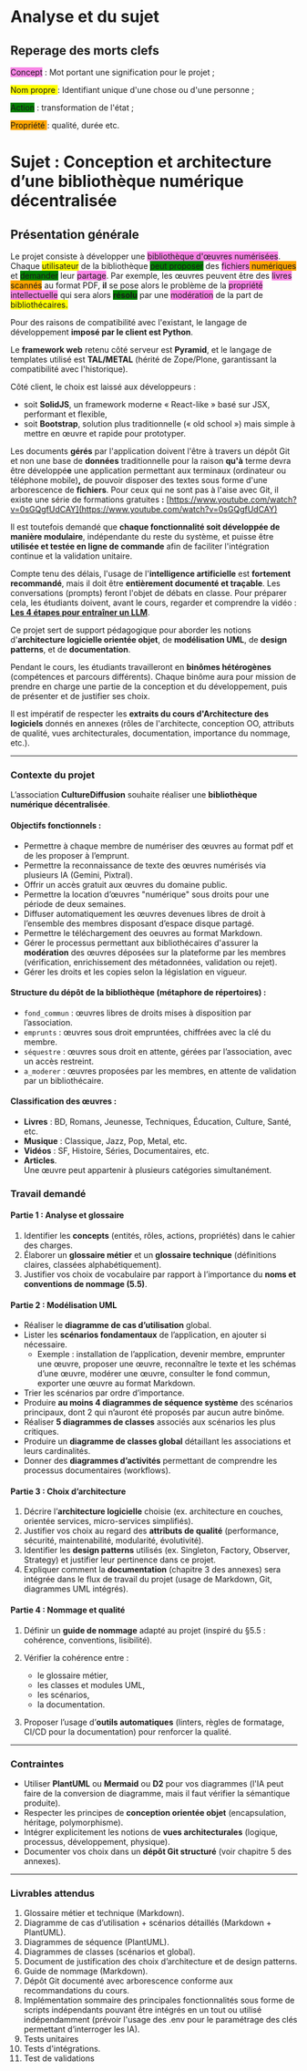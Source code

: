 # Analyse et  du sujet
## Reperage des morts clefs

<span style='background:#f984e5'>Concept</span> : Mot portant une signification pour le projet ;

<span style='background:yellow'>Nom propre </span>: Identifiant unique d'une chose ou d'une personne ;

<span style='background:green'>Action</span> : transformation de l'état ;

<span style='background:orange'>Propriété </span>: qualité, durée etc.

# Sujet : Conception et architecture d’une bibliothèque numérique décentralisée

## Présentation générale

Le projet consiste à développer une <span style='background:#f984e5'>bibliothèque d'œuvres numérisées</span>. Chaque <span style='background:yellow'>utilisateur</span> de la bibliothèque <span style='background:green'>peut proposer</span> des <span style='background:#f984e5'>fichiers</span><span style='background:orange'> numériques</span> et <span style='background:green'>demander</span> leur <span style='background:#f984e5'>partage</span>. Par exemple, les œuvres peuvent être des <span style='background:#f984e5'>livres</span> <span style='background:orange'>scannés</span> au format PDF, **il** se pose alors le problème de la <span style='background:#f984e5'>propriété intellectuelle</span> qui sera alors <span style='background:green'>**résolu**</span> par une <span style='background:#f984e5'>modération</span> de la part de <span style='background:yellow'>bibliothécaires.</span>

Pour des raisons de compatibilité avec l'existant, le langage de développement **imposé par le client est Python**.

Le **framework web** retenu côté serveur est **Pyramid**, et le langage de templates utilisé est **TAL/METAL** (hérité de Zope/Plone, garantissant la compatibilité avec l'historique).

Côté client, le choix est laissé aux développeurs :

- soit **SolidJS**, un framework moderne « React-like » basé sur JSX, performant et flexible,
- soit **Bootstrap**, solution plus traditionnelle (« old school ») mais simple à mettre en œuvre et rapide pour prototyper.

Les documents **gérés** par l'application doivent l'être à travers un dépôt Git et non une base de **données** traditionnelle pour la raison **qu'à** terme devra être développé**e** une application permettant aux terminaux (ordinateur ou téléphone mobile)**,** de pouvoir disposer des textes sous forme d'une arborescence de **fichiers**. Pour ceux qui ne sont pas à l'aise avec Git, il existe une série de formations gratuites **:** [https://www.youtube.com/watch?v=0sGQgfUdCAY](https://www.youtube.com/watch?v=0sGQgfUdCAY)

Il est toutefois demandé que **chaque fonctionnalité soit développée de manière modulaire**, indépendante du reste du système, et puisse être **utilisée et testée en ligne de commande** afin de faciliter l'intégration continue et la validation unitaire.

Compte tenu des délais, l'usage de l'**intelligence artificielle** est **fortement recommandé**, mais il doit être **entièrement documenté et traçable**. Les conversations (prompts) feront l'objet de débats en classe. Pour préparer cela, les étudiants doivent, avant le cours, regarder et comprendre la vidéo : [**Les 4 étapes pour entraîner un LLM**](https://www.youtube.com/watch?v=YcIbZGTRMjI).

Ce projet sert de support pédagogique pour aborder les notions d'**architecture logicielle orientée objet**, de **modélisation UML**, de **design patterns**, et de **documentation**.

Pendant le cours, les étudiants travailleront en **binômes hétérogènes** (compétences et parcours différents). Chaque binôme aura pour mission de prendre en charge une partie de la conception et du développement, puis de présenter et de justifier ses choix.

Il est impératif de respecter les **extraits du cours d'Architecture des logiciels** donnés en annexes (rôles de l'architecte, conception OO, attributs de qualité, vues architecturales, documentation, importance du nommage, etc.).

---

### Contexte du projet

L’association **CultureDiffusion** souhaite réaliser une **bibliothèque numérique décentralisée**.

#### Objectifs fonctionnels :

- Permettre à chaque membre de numériser des œuvres au format pdf et de les proposer à l’emprunt.
- Permettre la reconnaissance de texte des œuvres numérisés via plusieurs IA (Gemini, Pixtral).
- Offrir un accès gratuit aux œuvres du domaine public.
- Permettre la location d’œuvres "numérique" sous droits pour une période de deux semaines.
- Diffuser automatiquement les œuvres devenues libres de droit à l’ensemble des membres disposant d’espace disque partagé.
- Permettre le téléchargement des oeuvres au format Markdown.
- Gérer le processus permettant aux bibliothécaires d'assurer la **modération** des œuvres déposées sur la plateforme par les membres (vérification, enrichissement des métadonnées, validation ou rejet).
- Gérer les droits et les copies selon la législation en vigueur.

#### Structure du dépôt de la bibliothèque (métaphore de répertoires) :

- `fond_commun` : œuvres libres de droits mises à disposition par l’association.
- `emprunts` : œuvres sous droit empruntées, chiffrées avec la clé du membre.
- `séquestre` : œuvres sous droit en attente, gérées par l’association, avec un accès restreint.
- `a_moderer` : œuvres proposées par les membres, en attente de validation par un bibliothécaire.

#### Classification des œuvres :

- **Livres** : BD, Romans, Jeunesse, Techniques, Éducation, Culture, Santé, etc.
- **Musique** : Classique, Jazz, Pop, Metal, etc.
- **Vidéos** : SF, Histoire, Séries, Documentaires, etc.
- **Articles**.  
    Une œuvre peut appartenir à plusieurs catégories simultanément.

### Travail demandé

#### Partie 1 : Analyse et glossaire

1. Identifier les **concepts** (entités, rôles, actions, propriétés) dans le cahier des charges.
2. Élaborer un **glossaire métier** et un **glossaire technique** (définitions claires, classées alphabétiquement).
3. Justifier vos choix de vocabulaire par rapport à l’importance du **noms et conventions de nommage (5.5)**.

#### Partie 2 : Modélisation UML

- Réaliser le **diagramme de cas d’utilisation** global.
- Lister les **scénarios fondamentaux** de l’application, en ajouter si nécessaire.
    - Exemple : installation de l’application, devenir membre, emprunter une œuvre, proposer une œuvre, reconnaître le texte et les schémas d’une œuvre, modérer une œuvre, consulter le fond commun, exporter une œuvre au format Markdown.
- Trier les scénarios par ordre d’importance.
- Produire **au moins 4 diagrammes de séquence système** des scénarios principaux, dont 2 qui n’auront été proposés par aucun autre binôme.
- Réaliser **5 diagrammes de classes** associés aux scénarios les plus critiques. 
- Produire un **diagramme de classes global** détaillant les associations et leurs cardinalités.
- Donner des **diagrammes d’activités** permettant de comprendre les processus documentaires (workflows).

#### Partie 3 : Choix d’architecture

1. Décrire l’**architecture logicielle** choisie (ex. architecture en couches, orientée services, micro-services simplifiés).
2. Justifier vos choix au regard des **attributs de qualité** (performance, sécurité, maintenabilité, modularité, évolutivité).
3. Identifier les **design patterns** utilisés (ex. Singleton, Factory, Observer, Strategy) et justifier leur pertinence dans ce projet.
4. Expliquer comment la **documentation** (chapitre 3 des annexes) sera intégrée dans le flux de travail du projet (usage de Markdown, Git, diagrammes UML intégrés).

#### Partie 4 : Nommage et qualité

1. Définir un **guide de nommage** adapté au projet (inspiré du §5.5 : cohérence, conventions, lisibilité).
2. Vérifier la cohérence entre :
    
    - le glossaire métier,
    - les classes et modules UML,
    - les scénarios,
    - la documentation.
        
3. Proposer l’usage d’**outils automatiques** (linters, règles de formatage, CI/CD pour la documentation) pour renforcer la qualité.
    

---

### Contraintes

- Utiliser **PlantUML** ou **Mermaid** ou **D2** pour vos diagrammes (l'IA peut faire de la conversion de diagramme, mais il faut vérifier la sémantique produite).
- Respecter les principes de **conception orientée objet** (encapsulation, héritage, polymorphisme).
- Intégrer explicitement les notions de **vues architecturales** (logique, processus, développement, physique).
- Documenter vos choix dans un **dépôt Git structuré** (voir chapitre 5 des annexes).

---

### Livrables attendus

1. Glossaire métier et technique (Markdown).
2. Diagramme de cas d’utilisation + scénarios détaillés (Markdown + PlantUML).
3. Diagrammes de séquence (PlantUML).
4. Diagrammes de classes (scénarios et global).
5. Document de justification des choix d’architecture et de design patterns.
6. Guide de nommage (Markdown).
7. Dépôt Git documenté avec arborescence conforme aux recommandations du cours.
8. Implémentation sommaire des principales fonctionnalités sous forme de scripts indépendants pouvant être intégrés en un tout ou utilisé indépendamment (prévoir l'usage des .env pour le paramétrage des clés permettant d’interroger les IA).
9. Tests unitaires
10. Tests d'intégrations.
11. Test de validations

